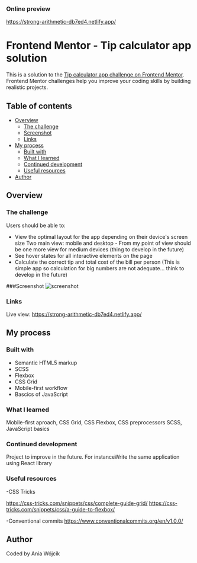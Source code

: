 ### Online preview
https://strong-arithmetic-db7ed4.netlify.app/

# Frontend Mentor - Tip calculator app solution

This is a solution to the [Tip calculator app challenge on Frontend Mentor](https://www.frontendmentor.io/challenges/tip-calculator-app-ugJNGbJUX). Frontend Mentor challenges help you improve your coding skills by building realistic projects.

## Table of contents

- [Overview](#overview)
  - [The challenge](#the-challenge)
  - [Screenshot](#screenshot)
  - [Links](#links)
- [My process](#my-process)
  - [Built with](#built-with)
  - [What I learned](#what-i-learned)
  - [Continued development](#continued-development)
  - [Useful resources](#useful-resources)
- [Author](#author)



## Overview

### The challenge

Users should be able to:

- View the optimal layout for the app depending on their device's screen size 
Two main view: mobile and desktop - From my point of view should be one more view for medium devices (thing to develop in the future)
- See hover states for all interactive elements on the page 
- Calculate the correct tip and total cost of the bill per person (This is simple app so calculation for big numbers are not adequate... think to develop in the future)

###Screenshot
![screenshot](https://netlify-cocoon.netlify.app/.netlify/functions/fetch?code=307&path=eyJzaXRlX2lkIjoiZDRhMjQyMjAtOGFlMy00MWJlLWI3ZWItZGQ0MmZhMTQ3NGQ4IiwiZGVwbG95X2lkIjoiNjJiMjNhODYyZmZkYWEwMDA4OWUwZDJmIiwiaWQiOiI3YjY1NDJkYS1kZThlLTQ3MWMtOWEzZS1lZjZjNzhiYzE2Y2MifQ==)


### Links
Live view:
https://strong-arithmetic-db7ed4.netlify.app/

## My process

### Built with

- Semantic HTML5 markup
- SCSS
- Flexbox
- CSS Grid
- Mobile-first workflow
- Bascics of JavaScript


### What I learned

Mobile-first aproach, CSS Grid, CSS Flexbox, CSS preprocessors SCSS, JavaScript basics

### Continued development

Project to improve in the future. 
For instanceWrite the same application using React library


### Useful resources

-CSS Tricks

https://css-tricks.com/snippets/css/complete-guide-grid/
https://css-tricks.com/snippets/css/a-guide-to-flexbox/

-Conventional commits
https://www.conventionalcommits.org/en/v1.0.0/

## Author

Coded by Ania Wójcik


